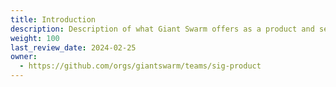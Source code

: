 ```yaml
---
title: Introduction
description: Description of what Giant Swarm offers as a product and service. How do we work with our customers, our basic principle and main concepts of our product.
weight: 100
last_review_date: 2024-02-25
owner:
  - https://github.com/orgs/giantswarm/teams/sig-product
---
```

